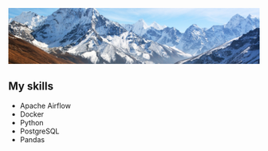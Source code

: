 <p align="center">
    <img src="git_mount.jpg"  />
</p>

## My skills


  - Apache Airflow
  - Docker
  - Python
  - PostgreSQL
  - Pandas
  
